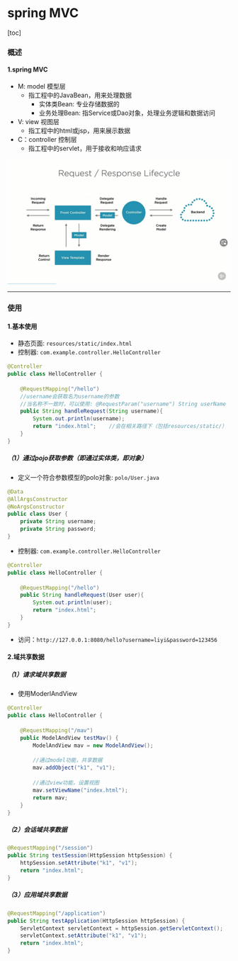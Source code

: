 # spring MVC

[toc]

### 概述

#### 1.spring MVC
* M: model 模型层
  * 指工程中的JavaBean，用来处理数据
    * 实体类Bean: 专业存储数据的
    * 业务处理Bean: 指Service或Dao对象，处理业务逻辑和数据访问
* V: view 视图层
  * 指工程中的html或jsp，用来展示数据
* C：controller 控制层
  * 指工程中的servlet，用于接收和响应请求

![](./imgs/overview_01.png)


***

### 使用

#### 1.基本使用

* 静态页面: `resources/static/index.html`
* 控制器: `com.example.controller.HelloController`
```java
@Controller
public class HelloController {

    @RequestMapping("/hello")
    //username会获取名为username的参数
    //当名称不一致时，可以使用: @RequestParam("username") String userName
    public String handleRequest(String username){
        System.out.println(username);
        return "index.html";    //会在相关路径下（包括resources/static/） 寻找名为index.html的这个文件
    }
}
```

##### （1）通过pojo获取参数（即通过实体类，即对象）
* 定义一个符合参数模型的polo对象: `polo/User.java`
```java
@Data
@AllArgsConstructor
@NoArgsConstructor
public class User {
    private String username;
    private String password;
}
```

* 控制器: `com.example.controller.HelloController`
```java
@Controller
public class HelloController {

    @RequestMapping("/hello")
    public String handleRequest(User user){
        System.out.println(user);
        return "index.html";
    }
}
```

* 访问：`http://127.0.0.1:8080/hello?username=liyi&password=123456`

#### 2.域共享数据

##### （1）请求域共享数据
  * 使用ModerlAndView
```java
@Controller
public class HelloController {

    @RequestMapping("/mav")
    public ModelAndView testMav() {
        ModelAndView mav = new ModelAndView();

        //通过model功能，共享数据
        mav.addObject("k1", "v1");

        //通过view功能，设置视图
        mav.setViewName("index.html");
        return mav;
    }
}
```

##### （2）会话域共享数据
```java
@RequestMapping("/session")
public String testSession(HttpSession httpSession) {
    httpSession.setAttribute("k1", "v1");
    return "index.html";
}
```

##### （3）应用域共享数据
```java
@RequestMapping("/application")
public String testApplication(HttpSession httpSession) {
    ServletContext servletContext = httpSession.getServletContext();
    servletContext.setAttribute("k1", "v1");
    return "index.html";
}
```
